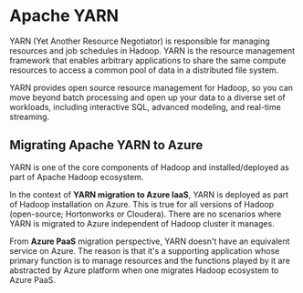# Apache YARN

YARN (Yet Another Resource Negotiator) is responsible for managing resources and job schedules in Hadoop. YARN is the resource management framework that enables arbitrary applications to share the same compute resources to access a common pool of data in a distributed file system.  

YARN provides open source resource management for Hadoop, so you can move beyond batch processing and open up your data to a diverse set of workloads, including interactive SQL, advanced modeling, and real-time streaming.

## Migrating Apache YARN to Azure  

YARN is one of the core components of Hadoop and installed/deployed as part of Apache Hadoop ecosystem.

In the context of **YARN migration to Azure IaaS**, YARN is deployed as part of Hadoop installation on Azure. This is true for all versions of Hadoop (open-source; Hortonworks or Cloudera). There are no scenarios where YARN is migrated to Azure independent of Hadoop cluster it manages.

From **Azure PaaS** migration perspective, YARN doesn't have an equivalent service on Azure. The reason is that it's a supporting application whose primary function is to manage resources and the functions played by it are abstracted by Azure platform when one migrates Hadoop ecosystem to Azure PaaS.  
